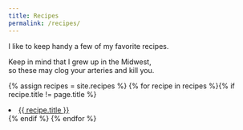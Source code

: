```yaml
---
title: Recipes
permalink: /recipes/
---
```


I like to keep handy a few of my favorite recipes.

Keep in mind that I grew up in the Midwest, <br>
so these may clog your arteries and kill you.

{% assign recipes = site.recipes %}
{% for recipe in recipes %}{% if recipe.title != page.title
%}<li><a href="{{ recipe.url }}">{{ recipe.title }}</a></li>{% endif %}
{% endfor %}
